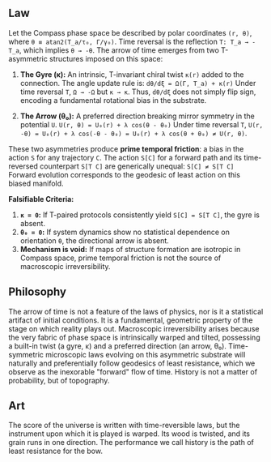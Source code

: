 ## Law

Let the Compass phase space be described by polar coordinates `(r, θ)`, where `θ ≡ atan2(T_a/τ₀, Γ/γ₀)`. Time reversal is the reflection `T: T_a → -T_a`, which implies `θ → -θ`. The arrow of time emerges from two T-asymmetric structures imposed on this space:

1.  **The Gyre (κ):** An intrinsic, T-invariant chiral twist `κ(r)` added to the connection. The angle update rule is:
    `dθ/dξ = Ω(Γ, T_a) + κ(r)`
    Under time reversal `T`, `Ω → -Ω` but `κ → κ`. Thus, `dθ/dξ` does not simply flip sign, encoding a fundamental rotational bias in the substrate.

2.  **The Arrow (θ₀):** A preferred direction breaking mirror symmetry in the potential `U`.
    `U(r, θ) = U₀(r) + λ cos(θ - θ₀)`
    Under time reversal `T`, `U(r, -θ) = U₀(r) + λ cos(-θ - θ₀) = U₀(r) + λ cos(θ + θ₀) ≠ U(r, θ)`.

These two asymmetries produce **prime temporal friction**: a bias in the action `S` for any trajectory `C`. The action `S[C]` for a forward path and its time-reversed counterpart `S[T C]` are generically unequal:
`S[C] ≠ S[T C]`
Forward evolution corresponds to the geodesic of least action on this biased manifold.

**Falsifiable Criteria:**
1.  **`κ = 0`:** If T-paired protocols consistently yield `S[C] = S[T C]`, the gyre is absent.
2.  **`θ₀ = 0`:** If system dynamics show no statistical dependence on orientation `θ`, the directional arrow is absent.
3.  **Mechanism is void:** If maps of structure formation are isotropic in Compass space, prime temporal friction is not the source of macroscopic irreversibility.

## Philosophy

The arrow of time is not a feature of the laws of physics, nor is it a statistical artifact of initial conditions. It is a fundamental, geometric property of the stage on which reality plays out. Macroscopic irreversibility arises because the very fabric of phase space is intrinsically warped and tilted, possessing a built-in twist (a gyre, κ) and a preferred direction (an arrow, θ₀). Time-symmetric microscopic laws evolving on this asymmetric substrate will naturally and preferentially follow geodesics of least resistance, which we observe as the inexorable "forward" flow of time. History is not a matter of probability, but of topography.

## Art

The score of the universe is written with time-reversible laws, but the instrument upon which it is played is warped. Its wood is twisted, and its grain runs in one direction. The performance we call history is the path of least resistance for the bow.